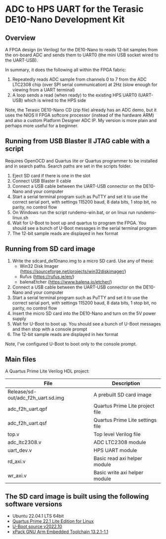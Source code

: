 # ADC to HPS UART for the Terasic DE10-Nano Development Kit

## Overview

A FPGA design (in Verilog) for the DE10-Nano to reads 12-bit samples from the on-board ADC and sends them to UART0 (the mini USB socket wired to the UART-USB).

In summary, it does the following all within the FPGA fabric:
1. Repeatedly reads ADC sample from channels 0 to 7 from the ADC LTC2308 chip (over SPI serial communication) at 2Hz (slow enough for viewing from a UART terminal)
2. A loop sends a read (when ready) to the existing HPS UART0 (UART-USB) which is wired to the HPS side

Note, the Terasic DE10-Nano CD (zip file) already has an ADC demo, but it uses the NIOS II FPGA softcore processor (instead of the hardware ARM) and also a custom Platform Designer ADC IP.  My version is more plain and perhaps more useful for a beginner.

## Running from USB Blaster II JTAG cable with a script

Requires OpenOCD and Quartus lite or Quartus programmer to be installed and in search paths.
Search paths are set in the scripts folder.

1. Eject SD card if there is one in the slot
2. Connect USB Blaster II cable
3. Connect a USB cable between the UART-USB connector on the DE10-Nano and your computer
4. Start a serial terminal program such as PuTTY and set it to use the correct serial port, with settings 115200 baud, 8 data bits, 1 stop bit, no parity, no control flow
5. On Windows run the script rundemo-win.bat, or on linux run rundemo-linux.sh
6. Wait for U-Boot to boot up and quartus to program the FPGA.  You should see a bunch of U-Boot messages in the serial terminal program
7. The 12-bit sample reads are displayed in hex format

## Running from SD card image

1. Write the sdcard_de10nano.img to a micro SD card.  Use any of these:
   - Win32 Disk Imager (https://sourceforge.net/projects/win32diskimager/)
   - Rufus (https://rufus.ie/en/)
   - balenaEtcher (https://www.balena.io/etcher/)
2. Connect a USB cable between the UART-USB connector on the DE10-Nano and your computer
3. Start a serial terminal program such as PuTTY and set it to use the correct serial port, with settings 115200 baud, 8 data bits, 1 stop bit, no parity, no control flow
4. Insert the micro SD card into the DE10-Nano and turn on the 5V power supply
5. Wait for U-Boot to boot up.  You should see a bunch of U-Boot messages and then stop with a console prompt
6. The 12-bit sample reads are displayed in hex format

Note, I've configured U-Boot to boot only to the console prompt.

## Main files

A Quartus Prime Lite Verilog HDL project:

| File                               | Description                                         |
| ---------------------------------- | --------------------------------------------------- |
| Release/sd-out/adc_f2h_uart.sd.img | A prebuilt SD card image                            |
| adc_f2h_uart.qpf                   | Quartus Prime Lite project file                     |
| adc_f2h_uart.qsf                   | Quartus Prime Lite settings file                    |
| top.v                              | Top level Verilog file                              |
| adc_ltc2308.v                      | ADC LTC2308 module                                  |
| uart_dev.v                         | HPS UART module                                     |
| rd_axi.v                           | Basic read axi helper module                        |
| wr_axi.v                           | Basic write axi helper module                       |

## The SD card image is built using the following software versions

- Ubuntu 22.04.1 LTS 64bit
- [Quartus Prime 22.1 Lite Edition for Linux](https://www.intel.co.uk/content/www/uk/en/software/programmable/quartus-prime/download.html)
- [U-Boot source v2022.10](https://github.com/u-boot/u-boot/tree/v2022.10)
- [xPack GNU Arm Embedded Toolchain 13.2.1-1.1](https://developer.arm.com/tools-and-software/open-source-software/developer-tools/gnu-toolchain/gnu-a/downloads)
